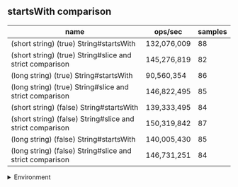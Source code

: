 ## startsWith comparison

|name|ops/sec|samples|
|-|-|-|
|(short string) (true) String#startsWith|132,076,009|88|
|(short string) (true) String#slice and strict comparison|145,276,819|82|
|(long string) (true) String#startsWith|90,560,354|86|
|(long string) (true) String#slice and strict comparison|146,822,495|85|
|(short string) (false) String#startsWith|139,333,495|84|
|(short string) (false) String#slice and strict comparison|150,319,842|87|
|(long string) (false) String#startsWith|140,005,430|85|
|(long string) (false) String#slice and strict comparison|146,731,251|84|


<details>
<summary>Environment</summary>

* __Machine:__ linux x64 | 4 vCPUs | 15.2GB Mem
* __Run:__ Sat May 04 2024 01:53:22 GMT+0000 (Coordinated Universal Time)
</details>

<!--
{"environment":{"platform":"linux","arch":"x64","cpus":4,"totalMemory":15.245216369628906},"benchmarks":[{"name":"(short string) (true) String#startsWith","opsSec":132076008.69242074,"samples":5},{"name":"(short string) (true) String#slice and strict comparison","opsSec":145276819.27661863,"samples":6},{"name":"(long string) (true) String#startsWith","opsSec":90560353.52883291,"samples":6},{"name":"(long string) (true) String#slice and strict comparison","opsSec":146822495.38531655,"samples":5},{"name":"(short string) (false) String#startsWith","opsSec":139333495.03599852,"samples":5},{"name":"(short string) (false) String#slice and strict comparison","opsSec":150319841.9762042,"samples":7},{"name":"(long string) (false) String#startsWith","opsSec":140005429.7652799,"samples":5},{"name":"(long string) (false) String#slice and strict comparison","opsSec":146731250.79515186,"samples":6}]}-->
